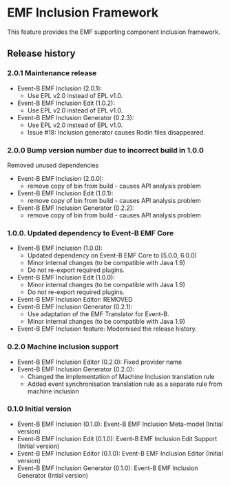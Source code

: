 EMF Inclusion Framework
=======================
This feature provides the EMF supporting component inclusion framework.

Release history
---------------
### 2.0.1 Maintenance release ###
- Event-B EMF Inclusion (2.0.1):
  + Use EPL v2.0 instead of EPL v1.0.
- Event-B EMF Inclusion Edit (1.0.2):
  + Use EPL v2.0 instead of EPL v1.0.
- Event-B EMF Inclusion Generator (0.2.3):
  + Use EPL v2.0 instead of EPL v1.0.
  + Issue #18: Inclusion generator causes Rodin files disappeared.
### 2.0.0 Bump version number due to incorrect build in 1.0.0 ###
Removed unused dependencies
- Event-B EMF Inclusion (2.0.0):
  + remove copy of bin from build - causes API analysis problem 
- Event-B EMF Inclusion Edit (1.0.1):
  + remove copy of bin from build - causes API analysis problem 
- Event-B EMF Inclusion Generator (0.2.2):
  + remove copy of bin from build - causes API analysis problem
### 1.0.0. Updated dependency to Event-B EMF Core ###
- Event-B EMF Inclusion (1.0.0):
  + Updated dependency on Event-B EMF Core to [5.0.0, 6.0.0)
  + Minor internal changes (to be compatible with Java 1.9)
  + Do not re-export required plugins.
- Event-B EMF Inclusion Edit (1.0.0):
  + Minor internal changes (to be compatible with Java 1.9)
  + Do not re-export required plugins.
- Event-B EMF Inclusion Editor: REMOVED
- Event-B EMF Inclusion Generator (0.2.1):
  + Use adaptation of the EMF Translator for Event-B.
  + Minor internal changes (to be compatible with Java 1.9)
- Event-B EMF Inclusion feature: Modernised the release history.

### 0.2.0 Machine inclusion support ###
  - Event-B EMF Inclusion Editor (0.2.0): Fixed provider name
  - Event-B EMF Inclusion Generator (0.2.0):
    + Changed the implementation of Machine Inclusion translation rule
    + Added event synchronisation translation rule as a separate rule from machine inclusion

### 0.1.0 Initial version ###
  - Event-B EMF Inclusion (0.1.0): Event-B EMF Inclusion Meta-model (Initial version)
  - Event-B EMF Inclusion Edit (0.1.0): Event-B EMF Inclusion Edit Support (Initial version)
  - Event-B EMF Inclusion Editor (0.1.0): Event-B EMF Inclusion Editor (Initial version)
  - Event-B EMF Inclusion Generator (0.1.0): Event-B EMF Inclusion Generator (Intial version)
